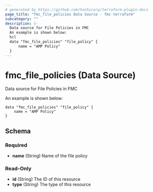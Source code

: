 ```yaml
---
# generated by https://github.com/hashicorp/terraform-plugin-docs
page_title: "fmc_file_policies Data Source - fmc-terraform"
subcategory: ""
description: |-
  Data source for File Policies in FMC
  An example is shown below:
  hcl
  data "fmc_file_policies" "file_policy" {
      name = "AMP Policy"
  }
---
```


# fmc_file_policies (Data Source)

Data source for File Policies in FMC

An example is shown below: 
```hcl
data "fmc_file_policies" "file_policy" {
	name = "AMP Policy"
}
```



<!-- schema generated by tfplugindocs -->
## Schema

### Required

- **name** (String) Name of the file policy

### Read-Only

- **id** (String) The ID of this resource
- **type** (String) The type of this resource


